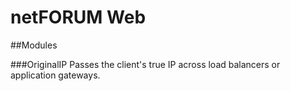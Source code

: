 # netFORUM Web

##Modules

###OriginalIP
Passes the client's true IP across load balancers or application gateways.
